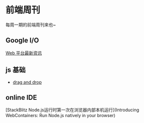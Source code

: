 # 前端周刊
每周一期的前端周刊来也~

## Google I/O
[Web 平台最新资讯](https://events.google.com/io/session/97ea9417-2bba-4383-8eb4-22aee86af034?lng=zh-CN)

## js 基础

* [drag and drop](https://codepen.io/mudontire/pen/Kjmzzp)

## online IDE
[StackBlitz Node.js运行时第一次在浏览器内部本机运行](Introducing WebContainers: Run Node.js natively in your browser)
